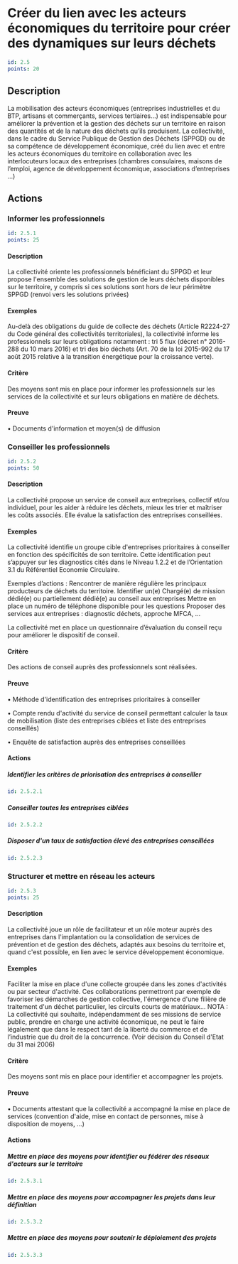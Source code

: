 # Créer du lien avec les acteurs économiques du territoire pour créer des dynamiques sur leurs déchets
```yaml
id: 2.5
points: 20
```
## Description
La mobilisation des acteurs économiques (entreprises industrielles et du BTP, artisans et commerçants, services tertiaires…) est indispensable pour améliorer la prévention et la gestion des déchets sur un territoire en raison des quantités et de la nature des déchets qu’ils produisent.
La collectivité, dans le cadre du Service Publique de Gestion des Déchets (SPPGD) ou de sa compétence de développement économique, créé du lien avec et entre les acteurs économiques du territoire en collaboration avec les interlocuteurs locaux des entreprises (chambres consulaires, maisons de l’emploi, agence de développement économique, associations d’entreprises …)

## Actions
### Informer les professionnels
```yaml
id: 2.5.1
points: 25
```
#### Description
La collectivité oriente les professionnels bénéficiant du SPPGD et leur propose l'ensemble des solutions de gestion de leurs déchets disponibles sur le territoire, y compris si ces solutions sont hors de leur périmètre SPPGD (renvoi vers les solutions privées)

#### Exemples
Au-delà des obligations du guide de collecte des déchets (Article R2224-27 du Code général des collectivités territoriales), la collectivité informe les professionnels sur leurs obligations notamment : tri 5 flux (décret n° 2016-288 du 10 mars 2016) et tri des bio déchets (Art. 70 de la loi 2015-992 du 17 août 2015 relative à la transition énergétique pour la croissance verte).

#### Critère
Des moyens sont mis en place pour informer les professionnels sur les services de la collectivité et sur leurs obligations en matière de déchets.

#### Preuve
• Documents d'information et moyen(s) de diffusion


### Conseiller les professionnels
```yaml
id: 2.5.2
points: 50
```
#### Description
La collectivité propose un service de conseil aux entreprises, collectif et/ou individuel, pour les aider à   réduire les déchets, mieux les trier et maîtriser les coûts associés.
Elle évalue la satisfaction des entreprises conseillées.

#### Exemples
La collectivité identifie un groupe cible d'entreprises prioritaires à conseiller en fonction des spécificités de son territoire. 
Cette identification peut s’appuyer sur les diagnostics cités dans le Niveau 1.2.2 et de l’Orientation 3.1 du Référentiel Economie Circulaire.

Exemples d’actions :
Rencontrer de manière régulière les principaux producteurs de déchets du territoire.
Identifier un(e) Chargé(e) de mission dédié(e) ou partiellement dédié(e) au conseil aux entreprises 
Mettre en place un numéro de téléphone disponible pour les questions 
Proposer des services aux entreprises : diagnostic déchets, approche MFCA, …

La collectivité met en place un questionnaire d’évaluation du conseil reçu pour améliorer le dispositif de conseil.

#### Critère
Des actions de conseil auprès des professionnels sont réalisées.

#### Preuve
• Méthode d'identification des entreprises prioritaires à conseiller

• Compte rendu d'activité du service de conseil permettant calculer la taux de mobilisation (liste des entreprises ciblées et liste des entreprises conseillés)

• Enquête de satisfaction auprès des entreprises conseillées

#### Actions
##### Identifier les critères de priorisation des entreprises à conseiller
```yaml
id: 2.5.2.1
```

##### Conseiller toutes les entreprises ciblées
```yaml
id: 2.5.2.2
```

##### Disposer d'un taux de satisfaction élevé des entreprises conseillées
```yaml
id: 2.5.2.3
```


### Structurer et mettre en réseau les acteurs
```yaml
id: 2.5.3
points: 25
```
#### Description
La collectivité joue un rôle de facilitateur et un rôle moteur auprès des entreprises dans l'implantation ou la consolidation de services de prévention et de gestion des déchets, adaptés aux besoins du territoire et, quand c'est possible, en lien avec le service développement économique.

#### Exemples
Faciliter la mise en place d'une collecte groupée dans les zones d'activités ou par secteur d'activité. Ces collaborations permettront par exemple de favoriser les démarches de gestion collective, l'émergence d'une filière de traitement d'un déchet particulier, les circuits courts de matériaux…
NOTA : La collectivité qui souhaite, indépendamment de ses missions de service public, prendre en charge une activité économique, ne peut le faire légalement que dans le respect tant de la liberté du commerce et de l’industrie que du droit de la concurrence.
(Voir décision du Conseil d'Etat du 31 mai 2006)

#### Critère
Des moyens sont mis en place pour identifier et accompagner les projets.

#### Preuve
• Documents attestant que la collectivité a accompagné la mise en place de services (convention d'aide, mise en contact de personnes, mise à disposition de moyens, …)

#### Actions
##### Mettre en place des moyens pour identifier ou fédérer des réseaux d'acteurs sur le territoire
```yaml
id: 2.5.3.1
```

##### Mettre en place des moyens pour accompagner les projets dans leur définition
```yaml
id: 2.5.3.2
```

##### Mettre en place des moyens pour soutenir le déploiement des projets
```yaml
id: 2.5.3.3
```


